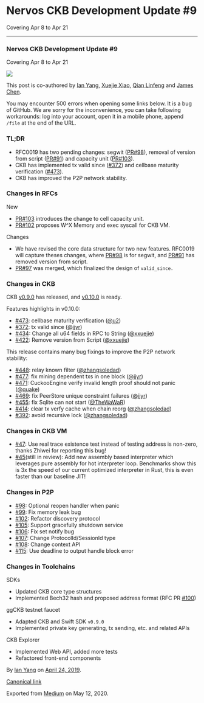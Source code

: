 # Nervos CKB Development Update \#9

Covering Apr 8 to Apr 21

------------------------------------------------------------------------

### Nervos CKB Development Update \#9

Covering Apr 8 to Apr 21

![](https://cdn-images-1.medium.com/max/1200/1*MOTwzIR9rTu_xKLDnOP3Ug.png)

This post is co-authored by [Ian Yang](https://medium.com/u/72022cac4c7c), [Xuejie Xiao](https://medium.com/u/6f2cfa203c38), [Qian Linfeng](https://github.com/thewawar) and [James Chen](https://medium.com/u/24192bbe4c92).

You may encounter 500 errors when opening some links below. It is a bug of GitHub. We are sorry for the inconvenience, you can take following workarounds: log into your account, open it in a mobile phone, append `/file` at the end of the URL.

### TL;DR

-   RFC0019 has two pending changes: segwit ([PR\#98](https://github.com/nervosnetwork/rfcs/pull/98)), removal of version from script ([PR\#91](https://github.com/nervosnetwork/rfcs/pull/91)) and capacity unit ([PR\#103](https://github.com/nervosnetwork/rfcs/pull/103)).
-   CKB has implemented tx valid since ([\#372](https://github.com/nervosnetwork/ckb/pull/372)) and cellbase maturity verification ([\#473](https://github.com/nervosnetwork/ckb/pull/473)).
-   CKB has improved the P2P network stability.

### Changes in RFCs

New

-   [PR\#103](https://github.com/nervosnetwork/rfcs/pull/103) introduces the change to cell capacity unit.
-   [PR\#102](https://github.com/nervosnetwork/rfcs/pull/102) proposes W^X Memory and exec syscall for CKB VM.

Changes

-   We have revised the core data structure for two new features. RFC0019 will capture theses changes, where [PR\#98](https://github.com/nervosnetwork/rfcs/pull/98) is for segwit, and [PR\#91](https://github.com/nervosnetwork/rfcs/pull/91) has removed version from script.
-   [PR\#97](https://github.com/nervosnetwork/rfcs/pull/97) was merged, which finalized the design of `valid_since.`

### Changes in CKB

CKB [v0.9.0](https://github.com/nervosnetwork/ckb/releases/tag/v0.9.0) has released, and [v0.10.0](https://github.com/nervosnetwork/ckb/pull/525) is ready.

Features highlights in v0.10.0:

-   [\#473](https://github.com/nervosnetwork/ckb/pull/473): cellbase maturity verification ([@u2](https://github.com/u2))
-   [\#372](https://github.com/nervosnetwork/ckb/pull/372): tx valid since ([@jjyr](https://github.com/jjyr))
-   [\#434](https://github.com/nervosnetwork/ckb/pull/434): Change all u64 fields in RPC to String ([@xxuejie](https://github.com/xxuejie))
-   [\#422](https://github.com/nervosnetwork/ckb/pull/422): Remove version from Script ([@xxuejie](https://github.com/xxuejie))

This release contains many bug fixings to improve the P2P network stability:

-   [\#448](https://github.com/nervosnetwork/ckb/pull/448): relay known filter ([@zhangsoledad](https://github.com/zhangsoledad))
-   [\#477](https://github.com/nervosnetwork/ckb/pull/477): fix mining dependent txs in one block ([@jjyr](https://github.com/jjyr))
-   [\#471](https://github.com/nervosnetwork/ckb/pull/471): CuckooEngine verify invalid length proof should not panic ([@quake](https://github.com/quake))
-   [\#469](https://github.com/nervosnetwork/ckb/pull/469): fix PeerStore unique constraint failures ([@jjyr](https://github.com/jjyr))
-   [\#455](https://github.com/nervosnetwork/ckb/pull/455): fix Sqlite can not start ([@TheWaWaR](https://github.com/TheWaWaR))
-   [\#414](https://github.com/nervosnetwork/ckb/pull/414): clear tx verfy cache when chain reorg ([@zhangsoledad](https://github.com/zhangsoledad))
-   [\#392](https://github.com/nervosnetwork/ckb/pull/392): avoid recursive lock ([@zhangsoledad](https://github.com/zhangsoledad))

### Changes in CKB VM

-   [\#47](https://github.com/nervosnetwork/ckb-vm/pull/47): Use real trace existence test instead of testing address is non-zero, thanks Zhiwei for reporting this bug!
-   [\#45](https://github.com/nervosnetwork/ckb-vm/pull/45)(still in review): Add new assembly based interpreter which leverages pure assembly for hot interpreter loop. Benchmarks show this is 3x the speed of our current optimized interpreter in Rust, this is even faster than our baseline JIT!

### Changes in P2P

-   [\#98](https://github.com/nervosnetwork/p2p/pull/98): Optional reopen handler when panic
-   [\#99](https://github.com/nervosnetwork/p2p/pull/99): Fix memory leak bug
-   [\#102](https://github.com/nervosnetwork/p2p/pull/102): Refactor discovery protocol
-   [\#105](https://github.com/nervosnetwork/p2p/pull/105): Support gracefully shutdown service
-   [\#106](https://github.com/nervosnetwork/p2p/pull/106): Fix set notify bug
-   [\#107](https://github.com/nervosnetwork/p2p/pull/107): Change ProtocolId/SessionId type
-   [\#108](https://github.com/nervosnetwork/p2p/pull/108): Change context API
-   [\#115](https://github.com/nervosnetwork/p2p/pull/115): Use deadline to output handle block error

### Changes in Toolchains

SDKs

-   Updated CKB core type structures
-   Implemented Bech32 hash and proposed address format (RFC PR [\#100](https://github.com/nervosnetwork/rfcs/pull/100))

ggCKB testnet faucet

-   Adapted CKB and Swift SDK `v0.9.0`
-   Implemented private key generating, tx sending, etc. and related APIs

CKB Explorer

-   Implemented Web API, added more tests
-   Refactored front-end components

By [Ian Yang](https://medium.com/@doitian) on [April 24, 2019](https://medium.com/p/5e069eeddbc2).

[Canonical link](https://medium.com/@doitian/nervos-ckb-development-update-9-5e069eeddbc2)

Exported from [Medium](https://medium.com) on May 12, 2020.
